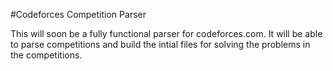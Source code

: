 #Codeforces Competition Parser

This will soon be a fully functional parser for codeforces.com. It will be able to parse competitions and build the intial files for solving the problems in the competitions.

